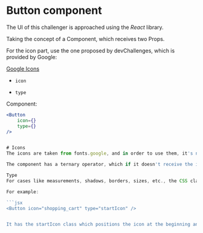 # Button component

The UI of this challenger is approached using the *React* library.

Taking the concept of a Component, which receives two Props.

For the icon part, use the one proposed by devChallenges, which is provided by Google:

[Google Icons](https://fonts.google.com/icons?hl=en)

- `icon`

- `type`

Component:

```jsx
<Button 
    icon={}  
    type={}
/>


# Icons
The icons are taken from fonts.google, and in order to use them, it's necessary to have a <span> where the icon is intended to be rendered with the className='material-symbols-rounded', and its children are the icon to be rendered.

The component has a ternary operator, which if it doesn't receive the icon reference, the <span> isn't rendered, otherwise, it is.

Type
For cases like measurements, shadows, borders, sizes, etc., the CSS classes are used that are sent as props.

For example:

```jsx
<Button icon="shopping_cart" type="startIcon" />


It has the startIcon class which positions the icon at the beginning and the text afterward. In the icon part, it takes the typical shopping cart icon in this case.
